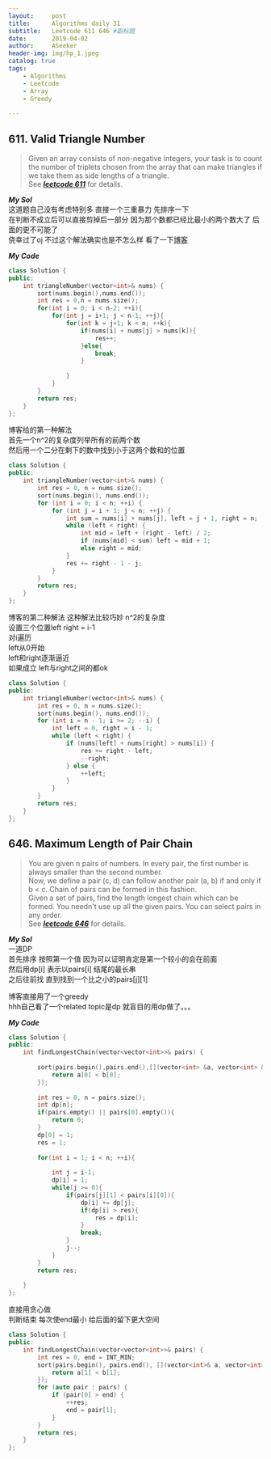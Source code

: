 ```yaml
---
layout:     post
title:      Algorithms daily 31
subtitle:   Leetcode 611 646 #副标题
date:       2019-04-02
author:     ASeeker
header-img: img/hp_1.jpeg
catalog: true
tags:
    - Algorithms
    - Leetcode
    - Array
    - Greedy
    
---
```


## 611. Valid Triangle Number

>Given an array consists of non-negative integers, your task is to count the number of triplets chosen from the array that can make triangles if we take them as side lengths of a triangle.  
>See [***leetcode 611***][ref1] for details.   

[ref1]:https://leetcode.com/problems/valid-triangle-number/


***My Sol***  
这道题自己没有考虑特别多 直接一个三重暴力 先排序一下  
在判断不成立后可以直接剪掉后一部分 因为那个数都已经比最小的两个数大了 后面的更不可能了  
侥幸过了oj  不过这个解法确实也是不怎么样  看了一下[博客][ref2]  

 

[ref2]:http://www.cnblogs.com/grandyang/p/7053730.html

***My Code***


```cpp
class Solution {
public:
    int triangleNumber(vector<int>& nums) {
        sort(nums.begin(),nums.end());
        int res = 0,n = nums.size();
        for(int i = 0; i < n-2; ++i){
            for(int j = i+1; j < n-1; ++j){
                for(int k = j+1; k < n; ++k){
                    if(nums[i] + nums[j] > nums[k]){
                        res++;
                    }else{
                        break;
                    }           
                    
                }
            }
        }
        return res;
    }
};
```

博客给的第一种解法  
首先一个n^2的复杂度列举所有的前两个数  
然后用一个二分在剩下的数中找到小于这两个数和的位置  


```cpp
class Solution {
public:
    int triangleNumber(vector<int>& nums) {
        int res = 0, n = nums.size();
        sort(nums.begin(), nums.end());
        for (int i = 0; i < n; ++i) {
            for (int j = i + 1; j < n; ++j) {
                int sum = nums[i] + nums[j], left = j + 1, right = n;
                while (left < right) {
                    int mid = left + (right - left) / 2;
                    if (nums[mid] < sum) left = mid + 1;
                    else right = mid;
                }
                res += right - 1 - j;
            }
        }
        return res;
    }
};
```

博客的第二种解法  这种解法比较巧妙 n^2的复杂度  
设置三个位置left right = i-1  
对i遍历    
left从0开始  
left和right逐渐逼近  
如果成立 left与right之间的都ok  

```cpp
class Solution {
public:
    int triangleNumber(vector<int>& nums) {
        int res = 0, n = nums.size();
        sort(nums.begin(), nums.end());
        for (int i = n - 1; i >= 2; --i) {
            int left = 0, right = i - 1;
            while (left < right) {
                if (nums[left] + nums[right] > nums[i]) {
                    res += right - left;
                    --right;
                } else {
                    ++left;
                }
            }
        }
        return res;
    }
};
```



## 646. Maximum Length of Pair Chain

>You are given n pairs of numbers. In every pair, the first number is always smaller than the second number.  
Now, we define a pair (c, d) can follow another pair (a, b) if and only if b < c. Chain of pairs can be formed in this fashion.  
Given a set of pairs, find the length longest chain which can be formed. You needn't use up all the given pairs. You can select pairs in any order.  
>See [***leetcode 646***][ref3] for details.   

[ref3]:https://leetcode.com/problems/maximum-length-of-pair-chain/

***My Sol***  
一道DP  
首先排序  按照第一个值  因为可以证明肯定是第一个较小的会在前面  
然后用dp[i] 表示以pairs[i] 结尾的最长串  
之后往前找 直到找到一个比之小的pairs[j][1]
 
博客直接用了一个greedy  
hhh自己看了一个related topic是dp 就盲目的用dp做了。。。 

[ref4]:http://www.cnblogs.com/grandyang/p/7381633.html

***My Code***



```cpp
class Solution {
public:
    int findLongestChain(vector<vector<int>>& pairs) {
        
        sort(pairs.begin(),pairs.end(),[](vector<int> &a, vector<int> &b){
            return a[0] < b[0];
        });
        
        int res = 0, n = pairs.size();
        int dp[n];
        if(pairs.empty() || pairs[0].empty()){
            return 0;
        }
        dp[0] = 1;
        res = 1;
        
        for(int i = 1; i < n; ++i){
            
            int j = i-1;
            dp[i] = 1;
            while(j >= 0){
                if(pairs[j][1] < pairs[i][0]){
                    dp[i] += dp[j];
                    if(dp[i] > res){
                        res = dp[i];
                    }
                    break;
                }
                j--;
            }
        }
        return res;
        
    }
};
```

直接用贪心做   
判断结束  每次使end最小 给后面的留下更大空间

```cpp
class Solution {
public:
    int findLongestChain(vector<vector<int>>& pairs) {
        int res = 0, end = INT_MIN;
        sort(pairs.begin(), pairs.end(), [](vector<int>& a, vector<int>& b) {
            return a[1] < b[1];
        });
        for (auto pair : pairs) {
            if (pair[0] > end) {
                ++res;
                end = pair[1];
            }
        }
        return res;
    }
};
```